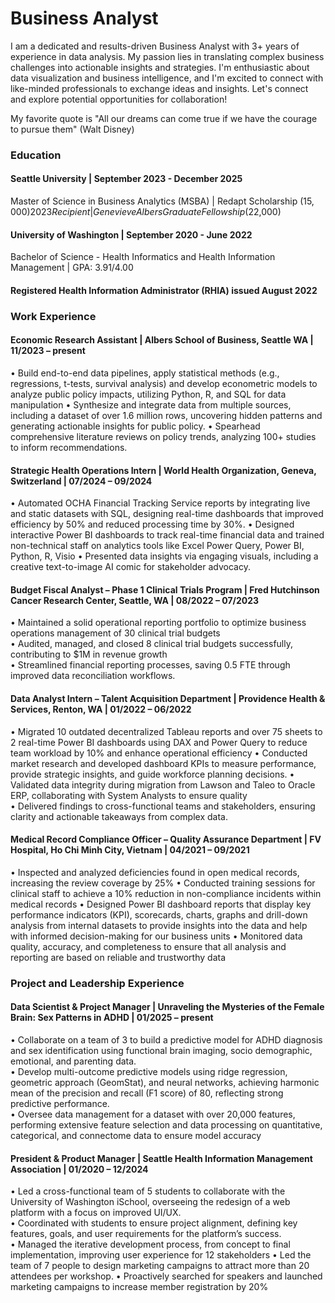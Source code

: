 # Business Analyst
I am a dedicated and results-driven Business Analyst with 3+ years of experience in data analysis. My passion lies in translating complex business challenges into actionable insights and strategies. I'm enthusiastic about data visualization and business intelligence, and I'm excited to connect with like-minded professionals to exchange ideas and insights. Let's connect and explore potential opportunities for collaboration!

My favorite quote is "All our dreams can come true if we have the courage to pursue them" (Walt Disney)

### Education
#### Seattle University | September 2023 - December 2025 
Master of Science in Business Analytics (MSBA) | Redapt Scholarship ($15,000) 2023 Recipient | Genevieve Albers Graduate Fellowship ($22,000) 

#### University of Washington | September 2020 - June 2022          
Bachelor of Science - Health Informatics and Health Information Management | GPA: 3.91/4.00

#### Registered Health Information Administrator (RHIA) issued August 2022

### Work Experience
#### Economic Research Assistant | Albers School of Business, Seattle WA | 11/2023 – present 
• Build end-to-end data pipelines, apply statistical methods (e.g., regressions, t-tests, survival analysis) and develop econometric models to 
analyze public policy impacts, utilizing Python, R, and SQL for data manipulation 
• Synthesize and integrate data from multiple sources, including a dataset of over 1.6 million rows, uncovering hidden patterns and 
generating actionable insights for public policy. 
• Spearhead comprehensive literature reviews on policy trends, analyzing 100+ studies to inform recommendations.

#### Strategic Health Operations Intern | World Health Organization, Geneva, Switzerland | 07/2024 – 09/2024 
• Automated OCHA Financial Tracking Service reports by integrating live and static datasets with SQL, designing real-time dashboards that 
improved efficiency by 50% and reduced processing time by 30%. 
• Designed interactive Power BI dashboards to track real-time financial data and trained non-technical staff on analytics tools like Excel 
Power Query, Power BI, Python, R, Visio 
• Presented data insights via engaging visuals, including a creative text-to-image AI comic for stakeholder advocacy. 
#### Budget Fiscal Analyst – Phase 1 Clinical Trials Program | Fred Hutchinson Cancer Research Center, Seattle, WA | 08/2022 – 07/2023 
• Maintained a solid operational reporting portfolio to optimize business operations management of 30 clinical trial budgets  
• Audited, managed, and closed 8 clinical trial budgets successfully, contributing to $1M in revenue growth  
• Streamlined financial reporting processes, saving 0.5 FTE through improved data reconciliation workflows. 

#### Data Analyst Intern – Talent Acquisition Department | Providence Health & Services, Renton, WA | 01/2022 – 06/2022 
• Migrated 10 outdated decentralized Tableau reports and over 75 sheets to 2 real-time Power BI dashboards using DAX and Power Query 
to reduce team workload by 10% and enhance operational efficiency 
• Conducted market research and developed dashboard KPIs to measure performance, provide strategic insights, and guide workforce 
planning decisions. 
• Validated data integrity during migration from Lawson and Taleo to Oracle ERP, collaborating with System Analysts to ensure quality  
• Delivered findings to cross-functional teams and stakeholders, ensuring clarity and actionable takeaways from complex data. 

#### Medical Record Compliance Officer – Quality Assurance Department | FV Hospital, Ho Chi Minh City, Vietnam | 04/2021 – 09/2021 
• Inspected and analyzed deficiencies found in open medical records, increasing the review coverage by 25% 
• Conducted training sessions for clinical staff to achieve a 10% reduction in non-compliance incidents within medical records 
• Designed Power BI dashboard reports that display key performance indicators (KPI), scorecards, charts, graphs and drill-down analysis 
from internal datasets to provide insights into the data and help with informed decision-making for our business units 
• Monitored data quality, accuracy, and completeness to ensure that all analysis and reporting are based on reliable and trustworthy data 

### Project and Leadership Experience

#### Data Scientist & Project Manager | Unraveling the Mysteries of the Female Brain: Sex Patterns in ADHD | 01/2025 – present  
• Collaborate on a team of 3 to build a predictive model for ADHD diagnosis and sex identification using functional brain imaging, socio 
demographic, emotional, and parenting data.  
• Develop multi-outcome predictive models using ridge regression, geometric approach (GeomStat), and neural networks, achieving 
harmonic mean of the precision and recall (F1 score) of 80, reflecting strong predictive performance.  
• Oversee data management for a dataset with over 20,000 features, performing extensive feature selection and data processing on 
quantitative, categorical, and connectome data to ensure model accuracy  

#### President & Product Manager | Seattle Health Information Management Association | 01/2020 – 12/2024  
• Led a cross-functional team of 5 students to collaborate with the University of Washington iSchool, overseeing the redesign of a web 
platform with a focus on improved UI/UX.  
• Coordinated with students to ensure project alignment, defining key features, goals, and user requirements for the platform’s success.  
• Managed the iterative development process, from concept to final implementation, improving user experience for 12 stakeholders 
• Led the team of 7 people to design marketing campaigns to attract more than 20 attendees per workshop.
• Proactively searched for speakers and launched marketing campaigns to increase member registration by 20%
